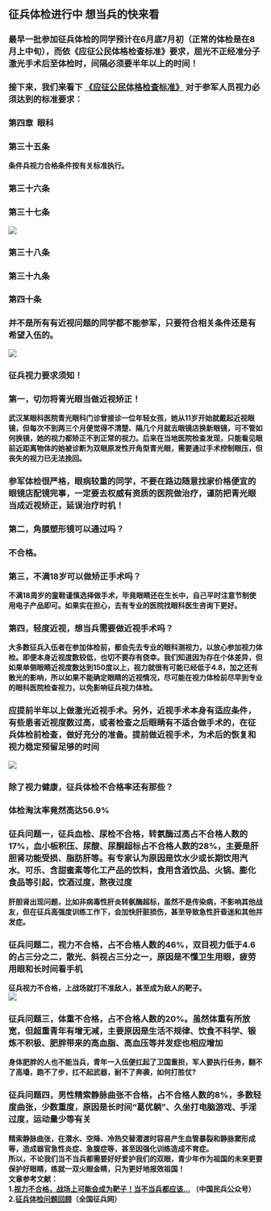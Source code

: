 ## 征兵体检进行中 想当兵的快来看  
### 最早一批参加征兵体检的同学预计在6月底7月初（正常的体检是在8月上中旬），而依《应征公民体格检查标准》要求，屈光不正经准分子激光手术后至体检时，间隔必须要半年以上的时间！  
### 接下来，我们来看下</strong> <a href="http://xfyzl.119.gov.cn/cms/post/0edc133d1d024d909674ead898727b77.html">《</a><a href="https://www.gfbzb.gov.cn/zbbm/zcfg/byfg/tjbz.shtml">应征公民体格检查标准</a><a href="http://xfyzl.119.gov.cn/cms/post/0edc133d1d024d909674ead898727b77.html">》</a> <strong>对于参军人员视力必须达到的标准要求：  
### 第四章</strong><strong>&nbsp;&nbsp;</strong><strong>眼科  
### 第三十五条  
条件兵视力合格条件按有关标准执行。  
### 第三十六条  
### 第三十七条&nbsp;  
![](http://cdncms.v-keep.cn/wp-content/uploads/2019/07/timg-5-1.jpg)  
### 第三十八条&nbsp;  
### 第三十九条  
### 第四十条&nbsp;  
### 并不是所有有近视问题的同学都不能参军，只要符合相关条件还是有希望入伍的。  
![](http://cdncms.v-keep.cn/wp-content/uploads/2019/07/timg-6-2.jpg)  
### 征兵视力要求须知！  
### 第一，切勿将青光眼当做近视矫正！  
武汉某眼科医院青光眼科门诊曾接诊一位年轻女孩，她从11岁开始就戴起近视眼镜，但每次不到两三个月便觉得不清楚、隔几个月就去眼镜店换新眼镜，可不管如何换镜，她的视力都矫正不到正常的视力。后来在当地医院检查发现，只能看见眼前近距离物体的她被诊断为双眼原发性开角型青光眼，需要通过手术控制眼压，但丧失的视力已无法挽回。  
### 参军体检很严格，眼病较重的同学，不要在路边随意找家价格便宜的眼镜店配镜完事，一定要去权威有资质的医院做治疗，谨防把青光眼当成近视矫正，延误治疗时机！  
### 第二，角膜塑形镜可以通过吗？  
### 不合格。  
### 第三，不满18岁可以做矫正手术吗？  
不满18周岁的童鞋谨慎选择做手术，毕竟眼睛还在生长中，自己平时注意节制使用电子产品即可。如果实在担心，去有专业的医院找眼科医生咨询下更好。  
### 第四，轻度近视，想当兵需要做近视手术吗？  
大多数征兵入伍者在参加体检前，都会先去专业的眼科测视力，以放心参加视力体检。即便本身近视度数较低，也切不要存有侥幸。我们知道因为存在个体差异，但如果单侧眼睛近视度数达到150度以上，视力就很有可能已经低于4.8，加之还有散光的影响，所以如果不能确定眼睛的近视情况，尽可能在视力体检前尽早到专业的眼科医院检查视力，以免影响征兵视力体检。  
### 应提前半年以上做激光近视手术</strong>。另外，近视手术本身有适应条件，有些患者近视度数过高，或者检查之后眼睛有不适合做手术的，在征兵体检前检查，做好充分的准备。<strong>提前做近视手术，为术后的恢复和视力稳定预留足够的时间  
![](http://cdncms.v-keep.cn/wp-content/uploads/2019/07/timg-7-1.jpg)  
###  除了视力健康，征兵体检不合格率还有那些？  
### 体检淘汰率竟然高达56.9%  
### 征兵问题一</strong>，征兵血检、尿检不合格，转氨酶过高占不合格人数的17%，血小板积压、尿酸、尿酮超标占不合格人数的28%，主要是肝胆肾功能受损、脂肪肝等。有专家认为原因是<strong>饮水少或长期饮用汽水、可乐、含甜蜜素等化工产品的饮料，食用含酒饮品、火锅、膨化食品等引起，饮酒过度，熬夜过度  
肝胆肾出现问题，比如非病毒性肝炎转氨酶超标，虽然不是传染病，不影响其他战友，但在征兵高强度训练工作下，会加快肝脏损伤，甚至导致急性肝昏迷和其他并发症。  
### 征兵问题二</strong>，视力不合格，占不合格人数的46%，双目视力低于4.6的占三分之二，散光、斜视占三分之一，原因是<strong>不懂卫生用眼，疲劳用眼和长时间看手机  
征兵视力不合格，上战场就打不准敌人，甚至成为敌人的靶子。  
![](http://cdncms.v-keep.cn/wp-content/uploads/2019/07/432.jpg)  
### 征兵问题三</strong>，体重不合格，占不合格人数的20%。虽然体重有所放宽，但超重青年有增无减，主要原因是<strong>生活不规律、饮食不科学、锻炼不积极、肥胖带来的高血脂、高血压等并发症也相应增加  
身体肥胖的人也不能当兵，青年一入伍便扛起了卫国重担，军人要执行任务，翻不了高墙，跑不了步，扛不起武器，耐不了奔袭，如何打胜仗?  
### 征兵问题四</strong>，男性精索静脉曲张不合格，占不合格人数的8%，多数轻度曲张，少数重度，原因是<strong>长时间“葛优躺”、久坐打电脑游戏、手淫过度，运动量少等有关  
精索静脉曲张，在潜水、空降、冷热交替潜渡时容易产生血管暴裂和静脉窦形成等，造成器官急性炎症、急腹症等，甚至因强化训练造成不育症。  
所以，不论我们当不当兵都需要好好爱护我们的双眼，青少年作为祖国的未来更要保护好眼睛，练就一双火眼金睛，只为更好地报效祖国！  
 文章参考文献：<br>1.<a href="https://mp.weixin.qq.com/s/uUHhjG2znHaO8emqZDdKCg">视力不合格，战场上可能会成为靶子！当不当兵都应该…</a> （中国民兵公众号）<br>2.<a href="https://www.gfbzb.gov.cn/ssts/querybyid.action?artid=1795316070">征兵体检问题回顾</a>（全国征兵网）  
